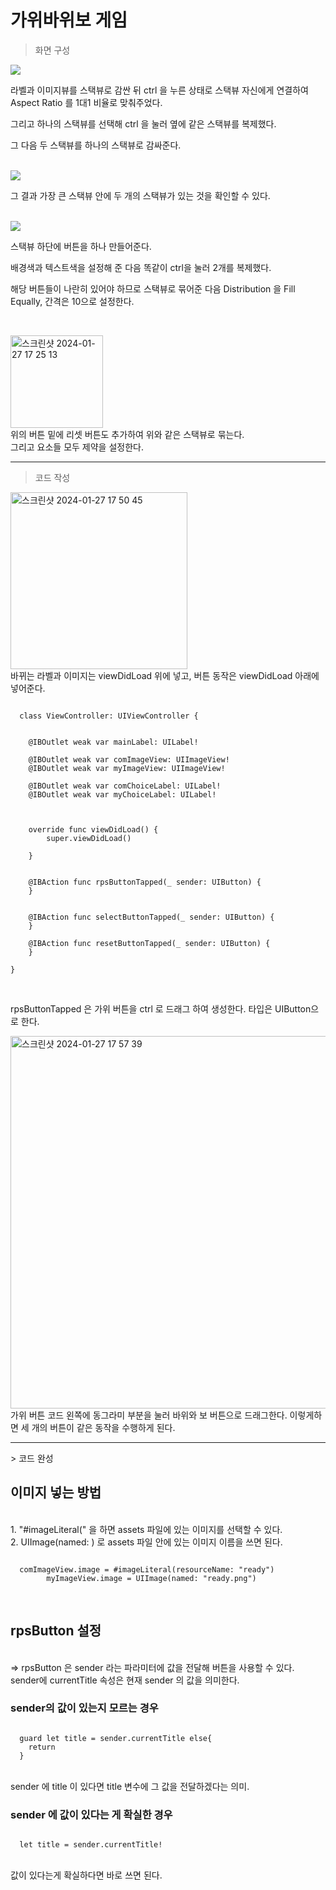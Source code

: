 # 가위바위보 게임 

> 화면 구성

<img src="https://github.com/seongwon030/swift/assets/105052068/a77fc478-5fea-4ff1-8d62-9e530300be35"/>


<p>라벨과 이미지뷰를 스택뷰로 감싼 뒤 ctrl 을 누른 상태로 스택뷰 자신에게 연결하여 Aspect Ratio 를 1대1 비율로 맞춰주었다.</p>
<p>그리고 하나의 스택뷰를 선택해 ctrl 을 눌러 옆에 같은 스택뷰를 복제했다. </p> 
<p>그 다음 두 스택뷰를 하나의 스택뷰로 감싸준다.</p><br>

<img src="https://github.com/seongwon030/swift/assets/105052068/1f6fe6b8-294c-4eda-a9b2-3c6ba38c7f68" />
<p>그 결과 가장 큰 스택뷰 안에 두 개의 스택뷰가 있는 것을 확인할 수 있다.</p><br>

<img src="https://github.com/seongwon030/swift/assets/105052068/856cf283-881b-4e72-a9fd-6bc5ffb378fb" />
<p>스택뷰 하단에 버튼을 하나 만들어준다.</p>
<p>배경색과 텍스트색을 설정해 준 다음 똑같이 ctrl을 눌러 2개를 복제했다.</p>
<p>해당 버튼들이 나란히 있어야 하므로 스택뷰로 묶어준 다음 Distribution 을 Fill Equally, 간격은 10으로 설정한다.</p><br>


<img width="148" alt="스크린샷 2024-01-27 17 25 13" src="https://github.com/seongwon030/swift/assets/105052068/6b8ee20d-54af-4150-b109-505b13f2b1ee"><br>
<a>위의 버튼 밑에 리셋 버튼도 추가하여 위와 같은 스택뷰로 묶는다.</a><br>
<a>그리고 요소들 모두 제약을 설정한다.</a><hr>

> 코드 작성


  <img width="283" alt="스크린샷 2024-01-27 17 50 45" src="https://github.com/seongwon030/swift/assets/105052068/1718888f-aa78-48a9-86f6-7713c0bb81bc"><br>
<a>바뀌는 라벨과 이미지는 viewDidLoad 위에 넣고, 버튼 동작은 viewDidLoad 아래에 넣어준다.</a>

<pre><code>
  class ViewController: UIViewController {
    
    
    @IBOutlet weak var mainLabel: UILabel!
    
    @IBOutlet weak var comImageView: UIImageView!
    @IBOutlet weak var myImageView: UIImageView!
    
    @IBOutlet weak var comChoiceLabel: UILabel!
    @IBOutlet weak var myChoiceLabel: UILabel!
    
    
    
    override func viewDidLoad() {
        super.viewDidLoad()

    }
    
    
    @IBAction func rpsButtonTapped(_ sender: UIButton) {
    }
    
    
    @IBAction func selectButtonTapped(_ sender: UIButton) {
    }
    
    @IBAction func resetButtonTapped(_ sender: UIButton) {
    }
    
}
</code></pre><br>

<a> rpsButtonTapped 은 가위 버튼을 ctrl 로 드래그 하여 생성한다. 타입은 UIButton으로 한다.</a><br>

<img width="596" alt="스크린샷 2024-01-27 17 57 39" src="https://github.com/seongwon030/swift/assets/105052068/bc62b36d-8208-4e5f-8d4c-f8cead38f4b5"><br>
<a>가위 버튼 코드 왼쪽에 동그라미 부분을 눌러 바위와 보 버튼으로 드래그한다. 이렇게하면 세 개의 버튼이 같은 동작을 수행하게 된다.</a>

<hr/>
> 코드 완성

<br/>
<h2>이미지 넣는 방법</h2><br/>
1. "#imageLiteral(" 을 하면 assets 파일에 있는 이미지를 선택할 수 있다.<br/>
2. UIImage(named: ) 로 assets 파일 안에 있는 이미지 이름을 쓰면 된다.<br/>

<pre><code>
  comImageView.image = #imageLiteral(resourceName: "ready")
        myImageView.image = UIImage(named: "ready.png")
</code></pre><br>

<h2>rpsButton 설정</h2><br/>
<a> => rpsButton 은 sender 라는 파라미터에 값을 전달해 버튼을 사용할 수 있다.</a>
<a>sender에 currentTitle 속성은 현재 sender 의 값을 의미한다.</a>
<h3>sender의 값이 있는지 모르는 경우</h3>
<pre><code>
  guard let title = sender.currentTitle else{
    return
  }
</code></pre><br/>
<a>sender 에 title 이 있다면 title 변수에 그 값을 전달하겠다는 의미.</a>
<h3>sender 에 값이 있다는 게 확실한 경우</h3>
<pre><code>
  let title = sender.currentTitle!
</code></pre><br/>
<a>값이 있다는게 확실하다면 바로 쓰면 된다.</a>


